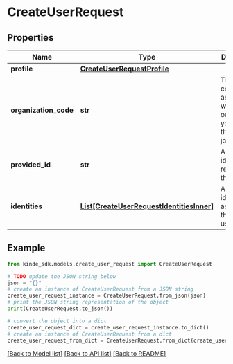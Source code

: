 # CreateUserRequest


## Properties

Name | Type | Description | Notes
------------ | ------------- | ------------- | -------------
**profile** | [**CreateUserRequestProfile**](CreateUserRequestProfile.md) |  | [optional] 
**organization_code** | **str** | The unique code associated with the organization you want the user to join. | [optional] 
**provided_id** | **str** | An external id to reference the user. | [optional] 
**identities** | [**List[CreateUserRequestIdentitiesInner]**](CreateUserRequestIdentitiesInner.md) | Array of identities to assign to the created user | [optional] 

## Example

```python
from kinde_sdk.models.create_user_request import CreateUserRequest

# TODO update the JSON string below
json = "{}"
# create an instance of CreateUserRequest from a JSON string
create_user_request_instance = CreateUserRequest.from_json(json)
# print the JSON string representation of the object
print(CreateUserRequest.to_json())

# convert the object into a dict
create_user_request_dict = create_user_request_instance.to_dict()
# create an instance of CreateUserRequest from a dict
create_user_request_from_dict = CreateUserRequest.from_dict(create_user_request_dict)
```
[[Back to Model list]](../README.md#documentation-for-models) [[Back to API list]](../README.md#documentation-for-api-endpoints) [[Back to README]](../README.md)



